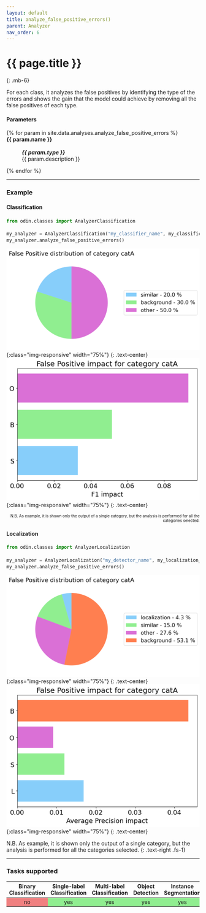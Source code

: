 ```yaml
---
layout: default
title: analyze_false_positive_errors()
parent: Analyzer
nav_order: 6
---
```


# {{ page.title }}
{: .mb-6}

For each class, it analyzes the false positives by identifying the type of the errors and shows the gain that the model could achieve by removing all the false positives of each type.

#### Parameters
<dl>
  {% for param in site.data.analyses.analyze_false_positive_errors %}

  <dt><strong>{{ param.name }}</strong></dt>
  <dd><br><b><i>{{ param.type }}</i></b></dd><dd>{{ param.description }}</dd>

  {% endfor %}
</dl>

<hr>

### Example
#### Classification
```py
from odin.classes import AnalyzerClassification

my_analyzer = AnalyzerClassification("my_classifier_name", my_classification_dataset)
my_analyzer.analyze_false_positive_errors()
```
![analyze_false_positive_errors_cl_output_a](../img/analyzer/false_positive_category_distribution_cl.png){:class="img-responsive" width="75%"}
{: .text-center}
![analyze_false_positive_errors_cl_output_b](../img/analyzer/false_positive_category_gain_cl.png){:class="img-responsive" width="75%"}
{: .text-center}

<p style="font-size: 10px; text-align: right;">N.B. As example, it is shown only the output of a single category, but the analysis is performed for all the categories selected.</p>

#### Localization
```py
from odin.classes import AnalyzerLocalization

my_analyzer = AnalyzerLocalization("my_detector_name", my_localization_dataset)
my_analyzer.analyze_false_positive_errors()

```

![analyze_false_positive_errors_loc_output_a](../img/analyzer/false_positive_category_distribution_loc.png){:class="img-responsive" width="75%"}
{: .text-center}
![analyze_false_positive_errors_loc_output_b](../img/analyzer/false_positive_category_gain_loc.png){:class="img-responsive" width="75%"}
{: .text-center}

N.B. As example, it is shown only the output of a single category, but the analysis is performed for all the categories selected.
{: .text-right .fs-1}

<hr>

### Tasks supported
<table>
  <thead>
    <tr class="header">
      <th>Binary Classification</th>
      <th>Single-label Classification</th>
      <th>Multi-label Classification</th>
      <th>Object Detection</th>
      <th>Instance Segmentation</th>
    </tr>
  </thead>
  <tbody>
    <tr style="text-align:center;">
      <td style="background:lightcoral;">no</td>
      <td style="background:lightgreen;">yes</td>
      <td style="background:lightgreen;">yes</td>
      <td style="background:lightgreen;">yes</td>
      <td style="background:lightgreen;">yes</td>
    </tr>
  </tbody>
</table>
